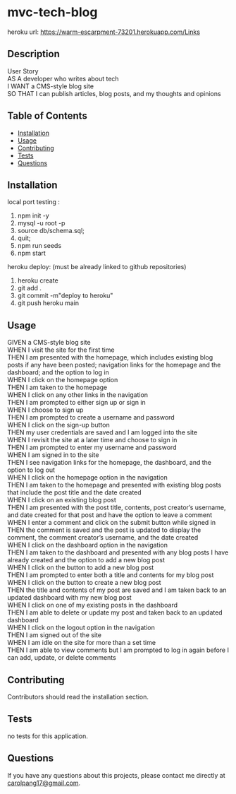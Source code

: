 # mvc-tech-blog

heroku url: https://warm-escarpment-73201.herokuapp.com/Links 

## Description
User Story <br>
AS A developer who writes about tech <br>
I WANT a CMS-style blog site <br>
SO THAT I can publish articles, blog posts, and my thoughts and opinions <br>


## Table of Contents
* [Installation](#installation)
* [Usage](#usage)
* [Contributing](#contributing)
* [Tests](#tests)
* [Questions](#questions)

## Installation
local port testing :
1. npm init -y
2. mysql -u root -p
3. source db/schema.sql;
4. quit;
5. npm run seeds
6. npm start

heroku deploy:
(must be already linked to github repositories)
1. heroku create
2. git add .
3. git commit -m"deploy to heroku"
4. git push heroku main


## Usage
GIVEN a CMS-style blog site <br>
WHEN I visit the site for the first time <br>
THEN I am presented with the homepage, which includes existing blog posts if any have been posted; navigation links for the homepage and the dashboard; and the option to log in <br>
WHEN I click on the homepage option <br>
THEN I am taken to the homepage <br>
WHEN I click on any other links in the navigation <br>
THEN I am prompted to either sign up or sign in <br>
WHEN I choose to sign up <br>
THEN I am prompted to create a username and password <br>
WHEN I click on the sign-up button <br>
THEN my user credentials are saved and I am logged into the site <br>
WHEN I revisit the site at a later time and choose to sign in <br>
THEN I am prompted to enter my username and password <br>
WHEN I am signed in to the site <br>
THEN I see navigation links for the homepage, the dashboard, and the option to log out <br>
WHEN I click on the homepage option in the navigation <br>
THEN I am taken to the homepage and presented with existing blog posts that include the post title and the date created <br>
WHEN I click on an existing blog post <br>
THEN I am presented with the post title, contents, post creator’s username, and date created for that post and have the option to leave a comment <br>
WHEN I enter a comment and click on the submit button while signed in <br>
THEN the comment is saved and the post is updated to display the comment, the comment creator’s username, and the date created <br>
WHEN I click on the dashboard option in the navigation <br>
THEN I am taken to the dashboard and presented with any blog posts I have already created and the option to add a new blog post <br>
WHEN I click on the button to add a new blog post <br>
THEN I am prompted to enter both a title and contents for my blog post <br>
WHEN I click on the button to create a new blog post <br>
THEN the title and contents of my post are saved and I am taken back to an updated dashboard with my new blog post <br>
WHEN I click on one of my existing posts in the dashboard <br>
THEN I am able to delete or update my post and taken back to an updated dashboard <br>
WHEN I click on the logout option in the navigation <br>
THEN I am signed out of the site <br>
WHEN I am idle on the site for more than a set time <br>
THEN I am able to view comments but I am prompted to log in again before I can add, update, or delete comments <br>



## Contributing
Contributors should read the installation section.

## Tests
no tests for this application.

## Questions
If you have any questions about this projects, please contact me directly at carolpang17@gmail.com.
